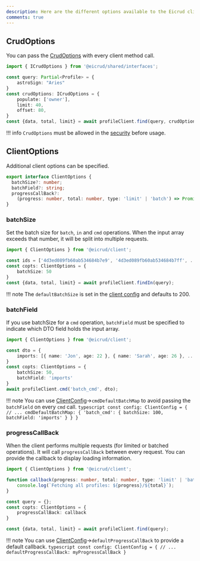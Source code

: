 ```yaml
---
description: Here are the different options available to the Eicrud client.
comments: true
---
```


## CrudOptions

You can pass the [CrudOptions](../services/options.md) with every client method call.

```typescript
import { ICrudOptions } from '@eicrud/shared/interfaces';

const query: Partial<Profile> = {
    astroSign: "Aries"
}
const crudOptions: ICrudOptions = {
    populate: ['owner'],
    limit: 40,
    offset: 80,
}
const {data, total, limit} = await profileClient.find(query, crudOptions);
```
!!! info
    `CrudOptions` must be allowed in the [security](../security/definition.md#options-abilities) before usage.

## ClientOptions 
Additional client options can be specified.
```typescript
export interface ClientOptions {
  batchSize?: number;
  batchField?: string;
  progressCallBack?: 
    (progress: number, total: number, type: 'limit' | 'batch') => Promise<void>;
}
```

### batchSize
Set the batch size for `batch`, `in` and `cmd` operations. When the input array exceeds that number, it will be split into multiple requests.

```typescript
import { ClientOptions } from '@eicrud/client';

const ids = ['4d3ed089fb60ab534684b7e9', '4d3ed089fb60ab534684b7ff', ...];
const copts: ClientOptions = {
    batchSize: 50
}
const {data, total, limit} = await profileClient.findIn(query);
```

!!! note 
    The `defaultBatchSize` is set in the [client config](setup.md) and defaults to 200.

### batchField
If you use batchSize for a `cmd` operation, `batchField` must be specified to indicate which DTO field holds the input array.

```typescript
import { ClientOptions } from '@eicrud/client';

const dto = {
    imports: [{ name: 'Jon', age: 22 }, { name: 'Sarah', age: 26 }, ...];
} 
const copts: ClientOptions = {
    batchSize: 50,
    batchField: 'imports'
}
await profileClient.cmd('batch_cmd', dto);
```

!!! note 
    You can use [ClientConfig](setup.md)->`cmdDefaultBatchMap` to avoid passing the `batchField` on every `cmd` call. 
    ```typescript
    const config: ClientConfig = {
        // ...
        cmdDefaultBatchMap: {
            'batch_cmd': {
                batchSize: 100,
                batchField: 'imports'
            }
        }
    }
    ```

### progressCallBack
When the client performs multiple requests (for limited or batched operations). It will call `progressCallBack` between every request. You can provide the callback to display loading information.
```typescript
import { ClientOptions } from '@eicrud/client';

function callback(progress: number, total: number, type: 'limit' | 'batch') {
    console.log(`Fetching all profiles: ${progress}/${total}`);
}

const query = {};
const copts: ClientOptions = {
    progressCallBack: callback
}

const {data, total, limit} = await profileClient.find(query);
```
!!! note 
    You can use [ClientConfig](setup.md)->`defaultProgressCallBack` to provide a default callback.
    ```typescript
    const config: ClientConfig = {
        // ...
        defaultProgressCallBack: myProgressCallBack
    }
    ```